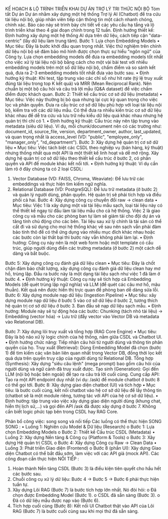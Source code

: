 KẾ HOẠCH & LỘ TRÌNH TRIỂN KHAI DỰ ÁN TRỢ LÝ TRI THỨC NỘI BỘ
Tóm tắt Dự án
Dự án nhằm xây dựng một hệ thống Trợ lý AI (Chatbot) để tra cứu tài liệu nội bộ, giúp nhân viên tiếp cận thông tin một cách nhanh chóng, chính xác. Báo cáo này sẽ trình bày chi tiết về các yêu cầu hạ tầng và lộ trình triển khai theo 4 giai đoạn chính trong 12 tuần.
Định hướng thiết kế:
Định hướng xây dựng một hệ thống AI dựa trên dữ liệu, cách tiếp cận "data-centric" (lấy dữ liệu làm trung tâm).
Bước 1: Lựa chọn Embedding Models 
•	Mục tiêu: Đây là bước khởi đầu quan trọng nhất. Việc thử nghiệm trên chính dữ liệu nội bộ sẽ đảm bảo mô hình được chọn thực sự hiểu "ngôn ngữ" của Công ty. Lựa chọn embedding models để đưa ra embedding models tốt nhất cho việc xử lý tài liệu nội bộ bằng cách cho một vài bài test với nhiều embedding models trên một số dữ liệu nội bộ, chấm điểm và so sánh kết quả, đưa ra 2-3 embedding models tốt nhất đưa vào bước sau.
•	Định hướng kỹ thuật: Khi test, tập trung vào các chỉ số như hit rate (tỷ lệ truy xuất đúng tài liệu trong top K kết quả) và MRR (Mean Reciprocal Rank). Nên chuẩn bị một bộ câu hỏi và câu trả lời mẫu (Q&A dataset) để việc chấm điểm được khách quan.
Bước 2: Thiết kế cấu trúc cơ sở dữ liệu (metadata) 
•	Mục tiêu: Việc này thường bị bỏ qua nhưng lại cực kỳ quan trọng cho việc lọc và phân quyền. Đưa ra cấu trúc cơ sở dữ liệu phù hợp với loại tài liệu nội bộ, kiểm tra với các dữ liệu mẫu. Có thể đưa ra nhiều kiến trúc cơ sở dữ liệu khác nhau để dễ tra cứu và lưu trữ nếu kiểu dữ liệu quá khác nhau nhưng hệ quản trị thì chỉ có 1.
•	Định hướng kỹ thuật: Cấu trúc này nên tập trung vào metadata (siêu dữ liệu). Ví dụ, mỗi chunk/document nên có các trường như: document_id, source_file, version, department_owner, author, last_updated, và quan trọng nhất là access_level (VD: "public", "employee_only", "manager_only", "rd_department").
Bước 3: Xây dựng hệ quản trị cơ sở dữ liệu 
•	Mục tiêu: Việc tách biệt các CSDL theo nghiệp vụ (bán hàng, kỹ thuật) nhưng thống nhất qua một API là một thiết kế linh hoạt và dễ mở rộng. Xây dựng hệ quản trị cơ sở dữ liệu theo thiết kế cấu trúc ở bước 2, có phân quyền và API để module khác kết nối tới.
•	Định hướng kỹ thuật: Ví dụ cần làm rõ ở đây chúng ta có 2 loại CSDL: 
1.	Vector Database (VD: FAISS, Chroma, Weaviate): Để lưu trữ các embeddings và thực hiện tìm kiếm ngữ nghĩa.
2.	Relational Database (VD: PostgreSQL): Để lưu trữ metadata (ở bước 2) và quản lý người dùng, phân quyền. Hệ quản trị sẽ phải tích hợp và điều phối cả hai.
Bước 4: Xây dựng công cụ chuyển đổi raw -> clean data 
•	Mục tiêu: 
Việc 1 là xây dựng một vài tài liệu mẫu sạch, loại tài liệu này có thể thiết kế ngay từ đầu làm tài liệu mẫu cho cả hệ thống. 
Việc 2 là giao công cụ và mẫu cho các phòng ban tự làm sẽ giảm tải cho đội dự án và tăng tính chủ động cho các bên.
Tài liệu sau xử lý chính là tài sản có thể cất đi và sử dụng cho mọi hệ thống khác về sau nên sạch vẫn phải đảm bảo tính thô để có thể ứng dụng vào nhiều mục đích khác nhau hoặc các bước còn lại thất bại thì bước này vẫn không phải làm lại.
•	Định hướng: Công cụ này nên là một web form hoặc một template có cấu trúc, giúp người dùng điền các trường metadata (ở bước 2) một cách dễ dàng và bắt buộc.

Bước 5: Xây dựng công cụ đánh giá dữ liệu clean 
•	Mục tiêu: Đây là chốt chặn đảm bảo chất lượng, xây dựng công cụ đánh giá dữ liệu clean hay mơ hồ, trùng lặp. Đầu ra bước này là một dạng tài liệu sạch như việc 1 đã làm ở bước 4. 
•	Định hướng kỹ thuật: Công cụ này sẽ tích hợp cả Embedding Models (để quét trùng lặp ngữ nghĩa) và LLM (để quét các câu mơ hồ, mâu thuẫn). Kết quả nên được hiển thị trực quan để phòng ban dễ dàng sửa lỗi.
Bước 6: Xây dựng module nạp dữ liệu (Ingestion Pipeline) 
•	Mục tiêu: xây dựng module nạp dữ liệu ở bước 5 vào cơ sở dữ liệu ở bước 2, tương thích hệ quản trị cơ sở dữ liệu ở bước 3. Ban đầu sẽ nạp dữ liệu sạch mẫu.
•	Định hướng: Module này sẽ tự động hóa các bước: Chunking (tách nhỏ tài liệu) -> Embedding (vector hóa) -> Lưu trữ (đẩy vector vào Vector DB và metadata vào Relational DB).

Bước 7: Xây dựng lõi truy xuất và tổng hợp (RAG Core Engine) 
•	Mục tiêu: Đây là bộ não xử lý logic chính của hệ thống, nằm giữa CSDL và Chatbot UI.
•	Định hướng chức năng:
Tiếp nhận câu hỏi từ người dùng và thông tin phân quyền của họ.
Truy xuất (Retrieval): Dùng Embedding Model đã chọn (bước 1) để tìm kiếm các văn bản liên quan nhất trong Vector DB, đồng thời lọc kết quả dựa trên quyền truy cập của người dùng từ Relational DB.
Tổng hợp (Synthesis): Xây dựng "siêu câu lệnh" (mega prompt) bao gồm câu hỏi của người dùng và ngữ cảnh đã truy xuất được.
Tạo sinh (Generation): Gọi đến LLM (nội bộ hoặc bên ngoài) để tạo ra câu trả lời cuối cùng.
Cung cấp API: Tạo ra một API endpoint duy nhất (ví dụ: /ask) để module chatbot ở bước 8 có thể gọi tới.
Bước 8: Xây dựng giao diện chatbot (UI) và tích hợp 
•	Mục tiêu: là bước cuối cùng, kết nối chatbot vào hệ cơ sở dữ liệu để lấy thông tin (chatbot sẽ là một module riêng, tương tác với API của hệ cơ sở dữ liệu).
•	Định hướng: tập trung vào việc xây dựng giao diện người dùng (khung chat, hiển thị lịch sử,...) và gọi đến API /ask đã được xây dựng ở bước 7. Không cần biết logic phức tạp bên trong CSDL hay RAG Core.

Phân bổ công việc: song song và nối tiếp
Các luồng có thể thực hiện SONG SONG :
•	Luồng 1: Nghiên cứu Model & Dữ liệu (Research)
o	Bước 1: Lựa chọn Embedding Models
o	Bước 2: Thiết kế Cấu trúc CSDL (Metadata)
•	Luồng 2: Xây dựng Nền tảng & Công cụ (Platform & Tools)
o	Bước 3: Xây dựng Hệ quản trị CSDL
o	Bước 4: Xây dựng Công cụ Raw -> Clean Data
•	Luồng 3: Phát triển Giao diện (Frontend)
o	Bước 8 (phần UI): Xây dựng Giao diện Chatbot có thể bắt đầu sớm, làm việc với các API giả (mock API).
Các công đoạn cần thực hiện NỐI TIẾP :
1.	Hoàn thành Nền tảng CSDL (Bước 3) là điều kiện tiên quyết cho hầu hết các bước sau.
2.	Chuỗi công cụ xử lý dữ liệu: Bước 4 -> Bước 5 -> Bước 6 phải thực hiện tuần tự.
3.	Xây dựng Lõi RAG (Bước 7) là bước tích hợp lớn nhất. Nó đòi hỏi:
o	Đã chọn được Embedding Model (Bước 1).
o	CSDL đã sẵn sàng (Bước 3).
o	Đã có dữ liệu mẫu được nạp vào (Bước 6).
4.	Tích hợp cuối cùng (Bước 8): Kết nối UI Chatbot thật vào API của Lõi RAG (Bước 7) là bước cuối cùng sau khi mọi thứ đã sẵn sàng.
